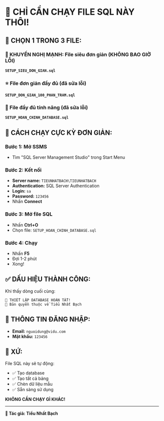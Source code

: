 # 🎯 CHỈ CẦN CHẠY FILE SQL NÀY THÔI!

## 📁 CHỌN 1 TRONG 3 FILE:

### 🌟 KHUYẾN NGHỊ MẠNH: File siêu đơn giản (KHÔNG BAO GIỜ LỖI)
**`SETUP_SIEU_DON_GIAN.sql`**

### ⭐ File đơn giản đầy đủ (đã sửa lỗi)
**`SETUP_DON_GIAN_100_PHAN_TRAM.sql`**

### 🔧 File đầy đủ tính năng (đã sửa lỗi)
**`SETUP_HOAN_CHINH_DATABASE.sql`**

## 🚀 CÁCH CHẠY CỰC KỲ ĐƠN GIẢN:

### Bước 1: Mở SSMS
- Tìm "SQL Server Management Studio" trong Start Menu

### Bước 2: Kết nối
- **Server name:** `TIEUNHATBACH\TIEUNHATBACH`
- **Authentication:** SQL Server Authentication
- **Login:** `sa`
- **Password:** `123456`
- Nhấn **Connect**

### Bước 3: Mở file SQL
- Nhấn **Ctrl+O** 
- Chọn file: `SETUP_HOAN_CHINH_DATABASE.sql`

### Bước 4: Chạy
- Nhấn **F5**
- Đợi 1-2 phút
- Xong!

## ✅ DẤU HIỆU THÀNH CÔNG:
Khi thấy dòng cuối cùng:
```
🎉 THIẾT LẬP DATABASE HOÀN TẤT!
💎 Bản quyền thuộc về Tiểu Nhất Bạch
```

## 🔑 THÔNG TIN ĐĂNG NHẬP:
- **Email:** `nguoidung@vidu.com`
- **Mật khẩu:** `123456`

## 🎯 XỨ:
File SQL này sẽ tự động:
- ✅ Tạo database
- ✅ Tạo tất cả bảng
- ✅ Chèn dữ liệu mẫu
- ✅ Sẵn sàng sử dụng

**KHÔNG CẦN CHẠY GÌ KHÁC!**

---
**💎 Tác giả: Tiểu Nhất Bạch**
